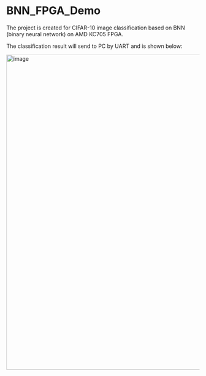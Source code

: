 # BNN_FPGA_Demo
The project is created for CIFAR-10 image classification based on BNN (binary neural network) on AMD KC705 FPGA.

The classification result will send to PC by UART and is shown below:

<img width="822" alt="image" src="https://user-images.githubusercontent.com/60055382/227190334-b771fac9-4719-4d27-9ca4-c66809d78207.png">


